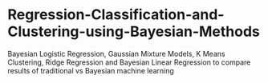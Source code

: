 # Regression-Classification-and-Clustering-using-Bayesian-Methods
Bayesian Logistic Regression, Gaussian Mixture Models, K Means Clustering, Ridge Regression and Bayesian Linear Regression to compare results of traditional vs Bayesian machine learning
